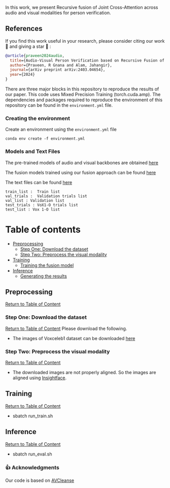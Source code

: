 In this work, we present Recursive fusion of Joint Cross-Attention across audio and visual modalities for person verification. 

## References
If you find this work useful in your research, please consider citing our work :pencil: and giving a star :star2: :
```bibtex
@article{praveen2024audio,
  title={Audio-Visual Person Verification based on Recursive Fusion of Joint Cross-Attention},
  author={Praveen, R Gnana and Alam, Jahangir},
  journal={arXiv preprint arXiv:2403.04654},
  year={2024}
}
```

There are three major blocks in this repository to reproduce the results of our paper. This code uses Mixed Precision Training (torch.cuda.amp). The dependencies and packages required to reproduce the environment of this repository can be found in the `environment.yml` file. 

### Creating the environment
Create an environment using the `environment.yml` file

`conda env create -f environment.yml`

### Models and Text Files
The pre-trained models of audio and visual backbones are obtained [here](https://drive.google.com/drive/u/0/folders/1bXyexxgspeOi6gFiP177pM-KhwSeVsTq) 

The fusion models trained using our fusion approach can be found [here](https://drive.google.com/drive/u/0/my-drive?q=after:2024-05-13%20parent:0AF1R2CTIrvG8Uk9PVA)

The text files can be found [here](https://drive.google.com/drive/u/0/folders/1NJicFlj9CeNzxvtrOHRIHy6HnoTszro7)
```
train_list :  Train list
val_trials :  Validation trials list
val_list : Validation list
test_trials : VoX1-O trials list
test_list : Vox 1-O list

```


# Table of contents <a name="Table_of_Content"></a>

+ [Preprocessing](#DP) 
    + [Step One: Download the dataset](#PD)
    + [Step Two: Preprocess the visual modality](#PV) 
+ [Training](#Training) 
    + [Training the fusion model](#TE) 
+ [Inference](#R)
    + [Generating the results](#GR)
 
## Preprocessing <a name="DP"></a>
[Return to Table of Content](#Table_of_Content)

### Step One: Download the dataset <a name="PD"></a>
[Return to Table of Content](#Table_of_Content)
Please download the following.
  + The images of Voxceleb1 dataset can be downloaded [here](https://www.robots.ox.ac.uk/~vgg/research/CMBiometrics/) 

### Step Two: Preprocess the visual modality <a name="PV"></a>
[Return to Table of Content](#Table_of_Content)
  + The downloaded images are not properly aligned. So the images are aligned using [Insightface](https://github.com/TadasBaltrusaitis/OpenFace/releases). 

## Training <a name="TE"></a>
[Return to Table of Content](#Table_of_Content)
  + sbatch run_train.sh 

## Inference <a name="GR"></a>
[Return to Table of Content](#Table_of_Content)
  + sbatch run_eval.sh



### 👍 Acknowledgments
Our code is based on [AVCleanse](https://github.com/TaoRuijie/AVCleanse)
